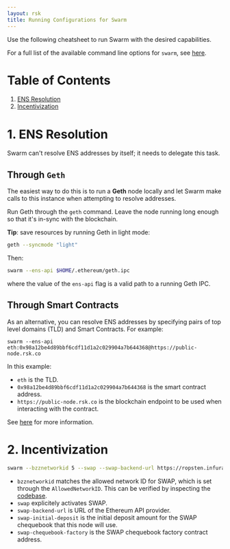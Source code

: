 ```yaml
---
layout: rsk
title: Running Configurations for Swarm
---
```


Use the following cheatsheet to run Swarm with the desired capabilities.

For a full list of the available command line options for `swarm`, see [here](https://swarm-guide.readthedocs.io/en/latest/node_operator.html#general-configuration-parameters).

# Table of Contents
1. [ENS Resolution](#1-ens-resolution)
2. [Incentivization](#2-incentivization)

# 1. ENS Resolution

Swarm can't resolve ENS addresses by itself; it needs to delegate this task. 

## Through `Geth`

The easiest way to do this is to run a **Geth** node locally and let Swarm make calls to this instance when attempting to resolve addresses.

Run Geth through the `geth` command. Leave the node running long enough so that it's in-sync with the blockchain.

**Tip**: save resources by running Geth in light mode:

```sh
geth --syncmode "light"
```

Then:

```sh
swarm --ens-api $HOME/.ethereum/geth.ipc
```

where the value of the `ens-api` flag is a valid path to a running Geth IPC.

## Through Smart Contracts

As an alternative, you can resolve ENS addresses by specifying pairs of top level domains (TLD) and Smart Contracts. For example:

```shell
swarm --ens-api eth:0x98a12be4d89bbf6cdf11d1a2c029904a7b644368@https://public-node.rsk.co
```

In this example:
- `eth` is the TLD.
- `0x98a12be4d89bbf6cdf11d1a2c029904a7b644368` is the smart contract address.
- `https://public-node.rsk.co` is the blockchain endpoint to be used when interacting with the contract.

See [here](https://swarm-guide.readthedocs.io/en/latest/node_operator.html#using-swarm-together-with-the-testnet-ens) for more information.

# 2. Incentivization
```sh
swarm --bzznetworkid 5 --swap --swap-backend-url https://ropsten.infura.io/E4bWUMMVp0qItxErZ69u --swap-initial-deposit 500000000000 --swap-chequebook-factory 0x41ca78f7fd9e745beabb2145a9ffd60992a96a28
```

- `bzznetworkid` matches the allowed network ID for SWAP, which is set through the `AllowedNetworkID`. This can be verified by inspecting the [codebase](https://github.com/ethersphere/swarm).
- `swap` explicitely activates SWAP.
- `swap-backend-url` is URL of the Ethereum API provider.
- `swap-initial-deposit` is the initial deposit amount for the SWAP chequebook that this node will use.
- `swap-chequebook-factory` is the SWAP chequebook factory contract address.